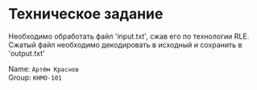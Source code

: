 # Техническое задание
Необходимо обработать файл 'input.txt', сжав его по технологии RLE. Сжатый файл необходимо декодировать в исходный и сохранить в 'output.txt'

Name: `Артём Краснов`  
Group: `КНМО-101`
